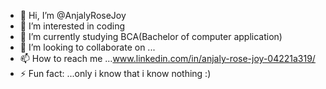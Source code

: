 - 👋 Hi, I’m @AnjalyRoseJoy
- 👀 I’m interested in coding
- 🌱 I’m currently studying BCA(Bachelor of computer application)
- 💞️ I’m looking to collaborate on ...
- 📫 How to reach me ...www.linkedin.com/in/anjaly-rose-joy-04221a319/
- ⚡ Fun fact: ...only i know that i know nothing :)

<!---
AnjalyRoseJoy/AnjalyRoseJoy is a ✨ special ✨ repository because its `README.md` (this file) appears on your GitHub profile.
You can click the Preview link to take a look at your changes.
--->
